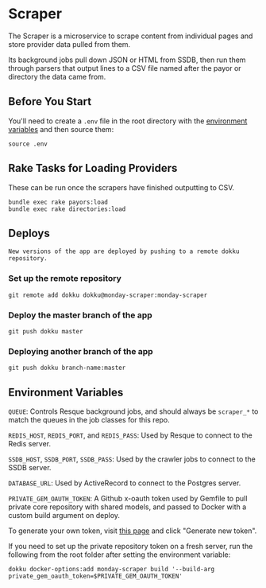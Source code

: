 # Scraper

The Scraper is a microservice to scrape content from individual pages and store provider data pulled from them.

Its background jobs pull down JSON or HTML from SSDB, then run them through parsers that output lines to a CSV file named after the payor or directory the data came from.

## Before You Start

You'll need to create a `.env` file in the root directory with the [environment variables](#environment-variables) and then source them:

    source .env

## Rake Tasks for Loading Providers

These can be run once the scrapers have finished outputting to CSV.

    bundle exec rake payors:load
    bundle exec rake directories:load

## Deploys

    New versions of the app are deployed by pushing to a remote dokku repository. 

### Set up the remote repository

    git remote add dokku dokku@monday-scraper:monday-scraper

### Deploy the master branch of the app

    git push dokku master

### Deploying another branch of the app

    git push dokku branch-name:master


## Environment Variables

`QUEUE`: Controls Resque background jobs, and should always be `scraper_*` to match the queues in the job classes for this repo.

`REDIS_HOST`, `REDIS_PORT`, and `REDIS_PASS`: Used by Resque to connect to the Redis server.

`SSDB_HOST`, `SSDB_PORT`, `SSDB_PASS`: Used by the crawler jobs to connect to the SSDB server.

`DATABASE_URL`: Used by ActiveRecord to connect to the Postgres server.

`PRIVATE_GEM_OAUTH_TOKEN`: A Github x-oauth token used by Gemfile to pull private core repository with shared models, and passed to Docker with a custom build argument on deploy. 

To generate your own token, visit [this page](https://github.com/settings/tokens) and click "Generate new token".

If you need to set up the private repository token on a fresh server, run the following from the root folder after setting the environment variable: 

    dokku docker-options:add monday-scraper build '--build-arg private_gem_oauth_token=$PRIVATE_GEM_OAUTH_TOKEN'
